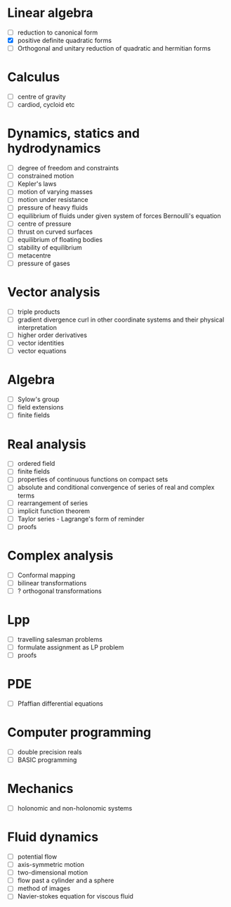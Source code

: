 # Linear algebra
- [ ] reduction to canonical form
- [x] positive definite quadratic forms
- [ ] Orthogonal and unitary reduction of quadratic and hermitian forms
# Calculus
- [ ] centre of gravity
- [ ] cardiod, cycloid etc
# Dynamics, statics and hydrodynamics
- [ ] degree of freedom and constraints
- [ ] constrained motion
- [ ] Kepler's laws
- [ ] motion of varying masses
- [ ] motion under resistance
- [ ] pressure of heavy fluids
- [ ] equilibrium of fluids under given system of forces Bernoulli's equation
- [ ] centre of pressure
- [ ] thrust on curved surfaces
- [ ] equilibrium of floating bodies
- [ ] stability of equilibrium
- [ ] metacentre
- [ ] pressure of gases
# Vector analysis
- [ ] triple products
- [ ] gradient divergence curl in other coordinate systems and their physical interpretation
- [ ] higher order derivatives
- [ ] vector identities
- [ ] vector equations
# Algebra
- [ ] Sylow's group
- [ ] field extensions
- [ ] finite fields
# Real analysis
- [ ] ordered field
- [ ] finite fields
- [ ] properties of continuous functions on compact sets
- [ ] absolute and conditional convergence of series of real and complex terms
- [ ] rearrangement of series
- [ ] implicit function theorem
- [ ] Taylor series - Lagrange's form of reminder
- [ ] proofs
# Complex analysis
- [ ] Conformal mapping
- [ ] bilinear transformations
- [ ] ? orthogonal transformations
# Lpp
- [ ] travelling salesman problems
- [ ] formulate assignment as LP problem
- [ ] proofs
# PDE
- [ ] Pfaffian differential equations
# Computer programming
- [ ] double precision reals
- [ ] BASIC programming
# Mechanics
- [ ] holonomic and non-holonomic systems
# Fluid dynamics
- [ ] potential flow
- [ ] axis-symmetric motion
- [ ] two-dimensional motion
- [ ] flow past a cylinder and a sphere
- [ ] method of images
- [ ] Navier-stokes equation for viscous fluid
